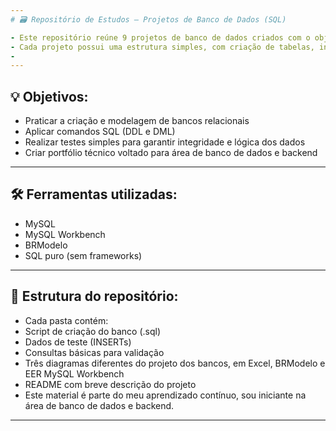 ```yaml
---
# 🗃️ Repositório de Estudos – Projetos de Banco de Dados (SQL)

- Este repositório reúne 9 projetos de banco de dados criados com o objetivo de praticar e desenvolver habilidades em SQL e modelagem de dados. 
- Cada projeto possui uma estrutura simples, com criação de tabelas, inserção de dados e testes básicos para validar o funcionamento do banco.
- 
---
```

## 💡 Objetivos:

- Praticar a criação e modelagem de bancos relacionais
- Aplicar comandos SQL (DDL e DML)
- Realizar testes simples para garantir integridade e lógica dos dados
- Criar portfólio técnico voltado para área de banco de dados e backend

---
## 🛠️ Ferramentas utilizadas:
- MySQL
- MySQL Workbench
- BRModelo
- SQL puro (sem frameworks)

---
## 📁 Estrutura do repositório:
- Cada pasta contém:
- Script de criação do banco (.sql)
- Dados de teste (INSERTs)
- Consultas básicas para validação
- Três diagramas diferentes do projeto dos bancos, em Excel, BRModelo e EER MySQL Workbench
- README com breve descrição do projeto
- Este material é parte do meu aprendizado contínuo, sou iniciante na área de banco de dados e backend.
---
